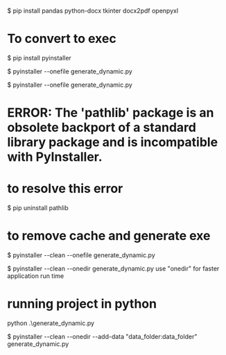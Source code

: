 $ pip install pandas python-docx tkinter docx2pdf openpyxl

# To convert to exec 
$ pip install pyinstaller

$ pyinstaller --onefile generate_dynamic.py


$ pyinstaller --onefile generate_dynamic.py
# ERROR: The 'pathlib' package is an obsolete backport of a standard library package and is incompatible with PyInstaller.

# to resolve this error 
$ pip uninstall pathlib


# to remove cache and generate exe
$ pyinstaller --clean --onefile generate_dynamic.py


$ pyinstaller --clean --onedir generate_dynamic.py
use "onedir" for faster application run time

# running project in python
python .\generate_dynamic.py


$ pyinstaller --clean --onedir --add-data "data_folder:data_folder" generate_dynamic.py